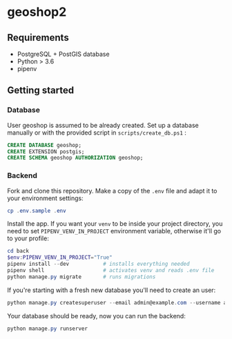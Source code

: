 # geoshop2

## Requirements

* PostgreSQL + PostGIS database
* Python > 3.6
* pipenv

## Getting started

### Database

User geoshop is assumed to be already created. Set up a database manually or with the provided script in `scripts/create_db.ps1` :

```sql
CREATE DATABASE geoshop;
CREATE EXTENSION postgis;
CREATE SCHEMA geoshop AUTHORIZATION geoshop;
```

### Backend

Fork and clone this repository. Make a copy of the `.env` file and adapt it to your environment settings:

```powershell
cp .env.sample .env
```

Install the app. If you want your `venv` to be inside your project directory, you need to set `PIPENV_VENV_IN_PROJECT` environment variable, otherwise it'll go to your profile:

```powershell
cd back
$env:PIPENV_VENV_IN_PROJECT="True"
pipenv install --dev           # installs everything needed
pipenv shell                   # activates venv and reads .env file
python manage.py migrate       # runs migrations
```

If you're starting with a fresh new database you'll need to create an user:

```powershell
python manage.py createsuperuser --email admin@example.com --username admin
```

Your database should be ready, now you can run the backend:

```powershell
python manage.py runserver
```
